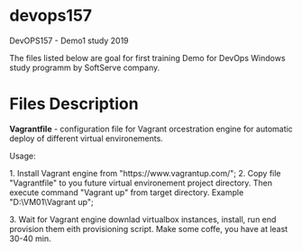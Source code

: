 # devops157
DevOPS157 - Demo1 study 2019

The files listed below are goal for first training Demo for DevOps Windows study programm by SoftServe company.
<h1>Files Description</h1>

<p><strong>Vagrantfile</strong> - configuration file for Vagrant orcestration engine for automatic deploy of different virtual environements.</p>
<p>Usage:</p>
  1. Install Vagrant engine from "https://www.vagrantup.com/"; 
  2. Copy file "Vagrantfile" to you future virtual environement project directory. Then execute command "Vagrant up" from target    directory. Example "D:\VM01\Vagrant up";</p>
  3. Wait for Vagrant engine downlad virtualbox instances, install, run end provision them eith provisioning script. Make some coffe, you have at least 30-40 min.
